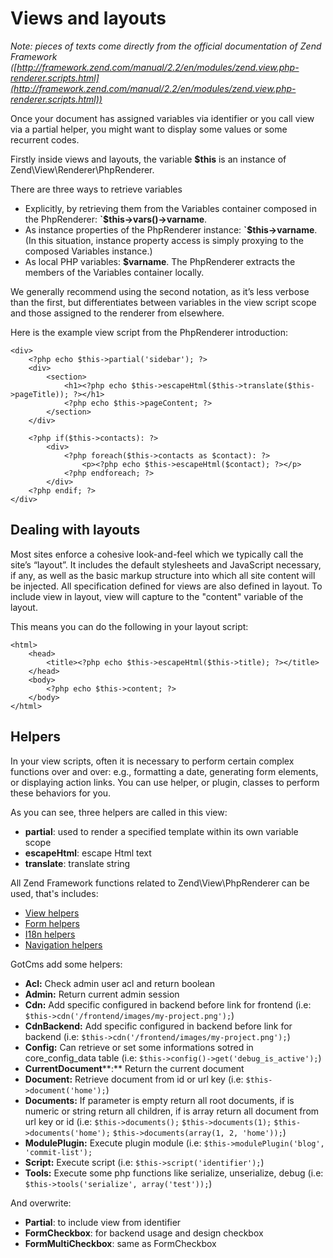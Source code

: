 # Views and layouts

_Note: pieces of texts come directly from the official documentation of Zend Framework ([http://framework.zend.com/manual/2.2/en/modules/zend.view.php-renderer.scripts.html](http://framework.zend.com/manual/2.2/en/modules/zend.view.php-renderer.scripts.html))_

Once your document has assigned variables via identifier or you call view via a partial helper, you might want to display some values &#8203;&#8203;or some recurrent codes.

Firstly inside views and layouts<span>, the variable **$this** is an instance of Zend\View\Renderer\PhpRenderer<span>.

There are three ways to retrieve variables

* Explicitly, by retrieving them from the Variables container composed in the PhpRenderer: **`$this->vars()->varname**.
* As instance properties of the PhpRenderer instance: **`$this->varname**. (In this situation, instance property access is simply proxying to the composed Variables instance.)
* As local PHP variables: **$varname**. The PhpRenderer extracts the members of the Variables container locally.

We generally recommend using the second notation, as it’s less verbose than the first, but differentiates between variables in the view script scope and those assigned to the renderer from elsewhere.

Here is the example view script from the PhpRenderer introduction:

```
<div>
    <?php echo $this->partial('sidebar'); ?>
    <div>
        <section>
            <h1><?php echo $this->escapeHtml($this->translate($this->pageTitle)); ?></h1>
            <?php echo $this->pageContent; ?>
        </section>
    </div>
 
    <?php if($this->contacts): ?>
        <div>
            <?php foreach($this->contacts as $contact): ?>
                <p><?php echo $this->escapeHtml($contact); ?></p>
            <?php endforeach; ?>
        </div>
    <?php endif; ?>
</div>
```

## Dealing with layouts

Most sites enforce a cohesive look-and-feel which we typically call the site’s “layout”. It includes the default stylesheets and JavaScript necessary, if any, as well as the basic markup structure into which all site content will be injected. All specification defined for views are also defined in layout. To include view in layout, view will capture to the "content" variable of the layout.

This means you can do the following in your layout script:

```
<html>
    <head>
        <title><?php echo $this->escapeHtml($this->title); ?></title>
    </head>
    <body>
        <?php echo $this->content; ?>
    </body>
</html>
```

## Helpers

In your view scripts, often it is necessary to perform certain complex functions over and over: e.g., formatting a date, generating form elements, or displaying action links. You can use helper, or plugin, classes to perform these behaviors for you.

As you can see, three helpers are called in this view:

* **partial**: used to render a specified template within its own variable scope
* **escapeHtml**: escape Html text
* **translate**: translate string

All Zend Framework functions related to Zend\View\PhpRenderer can be used, that's includes:

* [View helpers](http://framework.zend.com/manual/2.2/en/modules/zend.view.helpers.html)
* [Form helpers](http://framework.zend.com/manual/2.2/en/modules/zend.form.view.helpers.html)
* [I18n helpers](http://framework.zend.com/manual/2.2/en/modules/zend.i18n.view.helpers.html)
* [Navigation helpers](http://framework.zend.com/manual/2.2/en/modules/zend.navigation.view.helpers.html)

GotCms add some helpers:

* **Acl:** Check admin user acl and return boolean
* **Admin:** Return current admin session
* **Cdn:** Add specific configured in backend before link for frontend (i.e: `$this->cdn('/frontend/images/my-project.png');`)
* **CdnBackend:** Add specific configured in backend before link for backend (i.e: `$this->cdn('/frontend/images/my-project.png');`)
* **Config:** Can retrieve or set some informations sotred in core_config_data table (i.e: `$this->config()->get('debug_is_active');`)
* **CurrentDocument****:** Return the current document
* **Document:** Retrieve document from id or url key (i.e: `$this->document('home');`)
* **Documents:** If parameter is empty return all root documents, if is numeric or string return all children, if is array return all document from url key or id (i.e: `$this->documents();` `$this->documents(1);` `$this->documents('home');` `$this->documents(array(1, 2, 'home'));`)
* **ModulePlugin:** Execute plugin module (i.e: `$this->modulePlugin('blog', 'commit-list');`
* **Script:** Execute script (i.e: `$this->script('identifier');`)
* **Tools:** Execute some php functions like serialize, unserialize, debug (i.e: `$this->tools('serialize', array('test'));`)

And overwrite:

* **Partial**: to include view from identifier
* **FormCheckbox**: for backend usage and design checkbox
* **FormMultiCheckbox**: same as FormCheckbox
